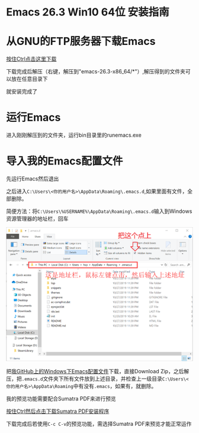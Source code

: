 # Emacs 26.3 Win10 64位 安装指南

# 从GNU的FTP服务器下载Emacs

[按住Ctrl点击这里下载](http://gnu.mirrors.hoobly.com/emacs/windows/emacs-26/emacs-26.3-x86_64.zip)

下载完成后解压（右键，解压到"emacs-26.3-x86_64/*"）,解压得到的文件夹可以放在任意目录下

就安装完成了

# 运行Emacs

进入刚刚解压到的文件夹，运行bin目录里的runemacs.exe

# 导入我的Emacs配置文件

先运行Emacs然后退出

之后进入`C:\Users\<你的用户名>\AppData\Roaming\.emacs.d`,如果里面有文件，全部删除。

简便方法：将`C:\Users\%USERNAME%\AppData\Roaming\.emacs.d`输入到Windows资源管理器的地址栏，回车

![Windows资源管理器地址栏](address.png)

把[我GitHub上的Windows下Emacs配置文件](https://github.com/XipingHu/Emacs-LaTeX-for-Win10)下载，直接Download Zip，之后解压，把`.emacs.d`文件夹下所有文件放到上述目录，并检查上一级目录`C:\Users\<你的用户名>\AppData\Roaming`中有没有`.emacs`，如果有，就删除。

我的预览功能需要配合Sumatra PDF来进行预览

[按住Ctrl然后点击下载Sumatra PDF安装程序](https://www.sumatrapdfreader.org/dl/SumatraPDF-3.1.2-64-install.exe)

下载完成后若使用`C-c C-v`的预览功能，需选择Sumatra PDF来预览才能正常运作

